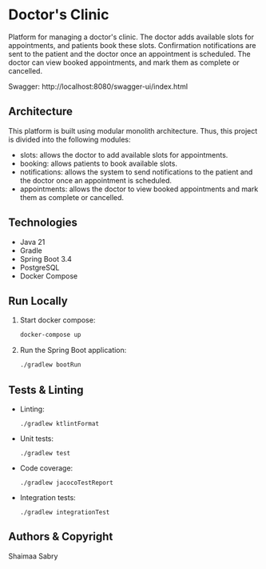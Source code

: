 # Doctor's Clinic

Platform for managing a doctor's clinic. The doctor adds available slots for appointments, and patients book these slots. Confirmation notifications are sent to the patient and the doctor once an appointment is scheduled. The doctor can view booked appointments, and mark them as complete or cancelled.

Swagger: http://localhost:8080/swagger-ui/index.html

## Architecture

This platform is built using modular monolith architecture. Thus, this project is divided into the following modules:
* slots: allows the doctor to add available slots for appointments.
* booking: allows patients to book available slots.
* notifications: allows the system to send notifications to the patient and the doctor once an appointment is scheduled.
* appointments: allows the doctor to view booked appointments and mark them as complete or cancelled.

## Technologies
* Java 21
* Gradle
* Spring Boot 3.4
* PostgreSQL
* Docker Compose

## Run Locally

1. Start docker compose:
    ```bash
    docker-compose up
    ```
   
2. Run the Spring Boot application:
    ```bash
    ./gradlew bootRun
    ```

## Tests & Linting

* Linting:
    ```
   ./gradlew ktlintFormat
    ```

* Unit tests:
    ```
   ./gradlew test
    ```

* Code coverage:
    ```
   ./gradlew jacocoTestReport
    ```

* Integration tests:
    ```
   ./gradlew integrationTest
    ```

## Authors & Copyright
Shaimaa Sabry